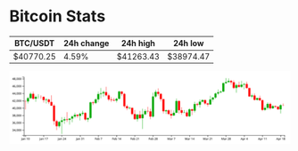# Bitcoin Stats

BTC/USDT|24h change|24h high|24h low|
|---|---|---|---|
|$40770.25|4.59%|$41263.43|$38974.47|

<img src="./chart.svg">
